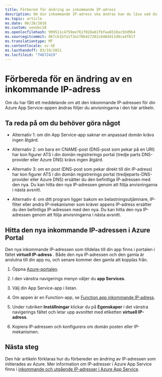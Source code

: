 ```yaml
---
title: Förbered för ändring av inkommande IP-adress
description: Om din inkommande IP-adress ska ändras kan du läsa vad du kan göra så att din app fortsätter att fungera efter ändringen.
ms.topic: article
ms.date: 06/28/2018
ms.custom: seodec18
ms.openlocfilehash: 999511c4759ee761f028a61fbfaa0310ac93d9b4
ms.sourcegitcommit: 867cb1b7a1f3a1f0b427282c648d411d0ca4f81f
ms.translationtype: MT
ms.contentlocale: sv-SE
ms.lasthandoff: 03/19/2021
ms.locfileid: "74672419"
---
```

# <a name="how-to-prepare-for-an-inbound-ip-address-change"></a>Förbereda för en ändring av en inkommande IP-adress

Om du har fått ett meddelande om att den inkommande IP-adressen för din Azure App Service-appen ändras följer du anvisningarna i den här artikeln.

## <a name="determine-if-you-have-to-do-anything"></a>Ta reda på om du behöver göra något

* Alternativ 1: om din App Service-app saknar en anpassad domän krävs ingen åtgärd.

* Alternativ 2: om bara en CNAME-post (DNS-post som pekar på en URI) har kon figurer ATS i din domän registrerings portal (tredje parts DNS-provider eller Azure DNS) krävs ingen åtgärd.

* Alternativ 3: om en post (DNS-post som pekar direkt till din IP-adress) har kon figurer ATS i din domän registrerings portal (tredjeparts-DNS-provider eller Azure DNS) ersätter du den befintliga IP-adressen med den nya. Du kan hitta den nya IP-adressen genom att följa anvisningarna i nästa avsnitt.

* Alternativ 4: om ditt program ligger bakom en belastningsutjämnare, IP-filter eller andra IP-mekanismer som kräver appens IP-adress ersätter du den befintliga IP-adressen med den nya. Du kan hitta den nya IP-adressen genom att följa anvisningarna i nästa avsnitt.

## <a name="find-the-new-inbound-ip-address-in-the-azure-portal"></a>Hitta den nya inkommande IP-adressen i Azure Portal

Den nya inkommande IP-adressen som tilldelas till din app finns i portalen i fältet **virtuell IP-adress** . Både den nya IP-adressen och den gamla är anslutna till din app nu, och senare kommer den gamla att kopplas från.

1.  Öppna [Azure-portalen](https://portal.azure.com).

2.  I den vänstra navigerings menyn väljer du **app Services**.

3.  Välj din App Service-app i listan.

1.  Om appen är en Function-app, se [Function app inkommande IP-adress](../azure-functions/ip-addresses.md#function-app-inbound-ip-address).

4.  Under rubriken **Inställningar** klickar du på **Egenskaper** i det vänstra navigerings fältet och letar upp avsnittet med etiketten **virtuell IP-adress**.

5. Kopiera IP-adressen och konfigurera om domän posten eller IP-mekanismen.

## <a name="next-steps"></a>Nästa steg

Den här artikeln förklaras hur du förbereder en ändring av IP-adressen som initierades av Azure. Mer information om IP-adresser i Azure App Service finns i [inkommande och utgående IP-adresser i Azure App Service](overview-inbound-outbound-ips.md).

